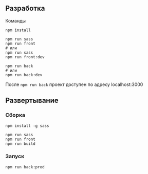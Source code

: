 ## Разработка

Команды

```shell
npm install

npm run sass
npm run front
# или
npm run sass
npm run front:dev

npm run back
# или
npm run back:dev
```

После `npm run back` проект доступен по адресу localhost:3000

## Развертывание

### Сборка

```shell
npm install -g sass

npm run sass
npm run front
npm run build
```

### Запуск

```shell
npm run back:prod
```